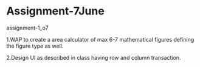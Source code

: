 # Assignment-7June
assignment-1_o7

1.WAP to create a area calculator of max 6-7 mathematical figures defining the figure type as well.

2.Design UI as described in class having row and column transaction.
